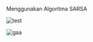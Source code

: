 Menggunakan Algoritma SARSA 

![test](https://im3.ezgif.com/tmp/ezgif-3-cc303e2d17.gif)


![gaa](https://im3.ezgif.com/tmp/ezgif-3-99cfeb4c58.gif)
